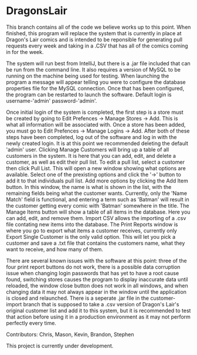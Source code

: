 # DragonsLair

This branch contains all of the code we believe works up to this point. When finished, this program will replace the system that is currently in place at Dragon's Lair comics and is intended to be reponsible for generating pull requests every week and taking in a .CSV that has all of the comics coming in for the week.

The system will run best from IntelliJ, but there is a .jar file included that can be run from the command line.
It also requires a version of MySQL to be running on the machine being used for testing. When launching the program a message will appear telling you were to configure the database properties file for the MySQL connection. Once that has been configured, the program can be restarted to launch the software.
Default login is username-'admin' password-'admin'.

Once initial login of the system is completed, the first step is a store must be created by going to Edit Prefences -> Manage Stores -> Add. This is what all information will be associated with. Once a store has been added, you must go to Edit Prefences -> Manage Logins -> Add. After both of these steps have been completed, log out of the software and log in with the newly created login. It is at this point we recommended deleting the default 'admin' user.
Clicking Manage Customers will bring up a table of all customers in the system. It is here that you can add, edit, and delete a customer, as well as edit their pull list. To edit a pull list, select a customer then click Pull List. This will open a new window showing what options are available. Select one of the prexisting options and click the '->' button to add it to that individuals pull list. Add more options by clicking the Add Item button. In this window, the name is what is shown in the list, with the remaining fields being what the customer wants. Currently, only the 'Name Match' field is functional, and entering a term such as 'Batman' will result in the customer getting every comic with 'Batman' somewhere in the title.
The Manage Items button will show a table of all items in the database. Here you can add, edit, and remove them.
Import CSV allows the importing of a .csv file contating new items into the database. 
The Print Reports window is where you go to export what items a customer receives, currently only Export Single Customer is the only valid option. This will let you pick a customer and save a .txt file that contains the customers name, what they want to receive, and how many of them.

There are several known issues with the software at this point: three of the four print report buttons do not work, there is a possible data corruption issue when changing login passwords that has yet to have a root cause found, switching stores causes the program to display inaccurate data until reloaded, the window close button does not work in all windows, and when changing data it may not always appear in the window until the application is closed and relaunched.
There is a seperate .jar file in the customer-import branch that is supposed to take a .csv version of Dragon's Lair's original customer list and add it to this system, but it is recommended to test that action before using it in a production environment as it may not perform perfectly every time.


Contributors: Chris, Mason, Kevin, Brandon, Stephen

This project is currently under development.
